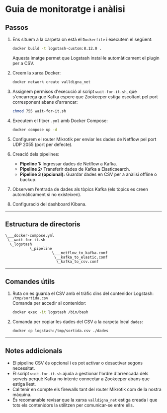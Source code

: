 
# Guia de monitoratge i anàlisi

## Passos

1. Ens situem a la carpeta on està el `Dockerfile` i executem el següent:  
   ```bash
   docker build -t logstash-custom:8.12.0 .
   ```  
   Aquesta imatge permet que Logstash instal·le automàticament el plugin per a CSV.

2. Creem la xarxa Docker:  
   ```bash
   docker network create valldigna_net
   ```

3. Assignem permisos d'execució al script `wait-for-it.sh`, que s'encarrega que Kafka espere que Zookeeper estiga escoltant pel port corresponent abans d'arrancar:  
   ```bash
   chmod 755 wait-for-it.sh
   ```

4. Executem el fitxer `.yml` amb Docker Compose:  
   ```bash
   docker compose up -d
   ```

5. Configurem el router Mikrotik per enviar les dades de Netflow pel port UDP 2055 (port per defecte).

6. Creació dels pipelines:

   - **Pipeline 1:** Ingressar dades de Netflow a Kafka.  
   - **Pipeline 2:** Transferir dades de Kafka a Elasticsearch.  
   - **Pipeline 3 (opcional):** Guardar dades en CSV per a anàlisi offline o backup.

7. Observem l’entrada de dades als tòpics Kafka (els tòpics es creen automàticament si no existeixen).

8. Configuració del dashboard Kibana.

---

## Estructura de directoris

```
\___docker-compose.yml
 \__wait-for-it.sh
  \_logstash
           \_pipeline
                     \___netflow_to_kafka.conf
                      \__kafka_to_elastic.conf
                       \_kafka_to_csv.conf
```

---

## Comandes útils

1. Ruta on es guarda el CSV amb el tràfic dins del contenidor Logstash:  
   `/tmp/sortida.csv`  
   Comanda per accedir al contenidor:  
   ```bash
   docker exec -it logstash /bin/bash
   ```

2. Comanda per copiar les dades del CSV a la carpeta local `dades`:  
   ```bash
   docker cp logstash:/tmp/sortida.csv ./dades
   ```

---

## Notes addicionals

- El pipeline CSV és opcional i es pot activar o desactivar segons necessitat.
- El script `wait-for-it.sh` ajuda a gestionar l'ordre d'arrencada dels serveis perquè Kafka no intente connectar a Zookeeper abans que estiga llest.
- Cal tenir en compte els firewalls tant del router Mikrotik com de la nostra màquina.
- És recomanable revisar que la xarxa `valldigna_net` estiga creada i que tots els contenidors la utilitzen per comunicar-se entre ells.
